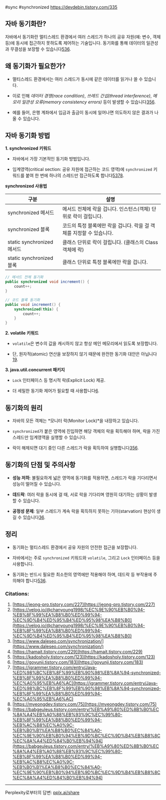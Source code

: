 #sync #synchronized
https://devdebin.tistory.com/335

## 자바 동기화란?

자바에서 동기화란 멀티스레드 환경에서 여러 스레드가 하나의 공유 자원(예: 변수, 객체 등)에 동시에 접근하지 못하도록 제어하는 기술입니다. 동기화를 통해 데이터의 일관성과 무결성을 보장할 수 있습니다[5](https://kadosholy.tistory.com/123)[3](https://www.daleseo.com/synchronization/)[6](https://goyunji.tistory.com/183).

## 왜 동기화가 필요한가?

- 멀티스레드 환경에서는 여러 스레드가 동시에 같은 데이터를 읽거나 쓸 수 있습니다.
    
- 이로 인해 _데이터 경쟁(race condition)_, _쓰레드 간섭(thread interference)_, _메모리 일관성 오류(memory consistency errors)_ 등이 발생할 수 있습니다[3](https://www.daleseo.com/synchronization/)[5](https://kadosholy.tistory.com/123)[6](https://goyunji.tistory.com/183).
    
- 예를 들어, 은행 계좌에서 입금과 출금이 동시에 일어나면 의도하지 않은 결과가 나올 수 있습니다.
## 자바 동기화 방법

**1. synchronized 키워드**

- 자바에서 가장 기본적인 동기화 방법입니다.
    
- 임계영역(critical section: 공유 자원에 접근하는 코드 영역)에 `synchronized` 키워드를 붙여 한 번에 하나의 스레드만 접근하도록 합니다[5](https://kadosholy.tistory.com/123)[3](https://www.daleseo.com/synchronization/)[7](https://jgrammer.tistory.com/entry/Java-%ED%98%BC%EB%8F%99%EB%90%98%EB%8A%94-synchronized-%EB%8F%99%EA%B8%B0%ED%99%94-%EC%A0%95%EB%A6%AC)[8](https://myeongdev.tistory.com/75).
    

**synchronized 사용법**

|구분|설명|
|---|---|
|synchronized 메서드|메서드 전체에 락을 겁니다. 인스턴스(객체) 단위로 락이 걸립니다.|
|synchronized 블록|코드의 특정 블록에만 락을 겁니다. 락을 걸 객체를 지정할 수 있습니다.|
|static synchronized 메서드|클래스 단위로 락이 걸립니다. (클래스의 Class 객체에 락)|
|static synchronized 블록|클래스 단위로 특정 블록에만 락을 겁니다.|

```java
// 메서드 전체 동기화
public synchronized void increment() {
    count++;
}

// 코드 블록 동기화
public void increment() {
    synchronized(this) {
        count++;
    }
}

```


**2. volatile 키워드**

- `volatile`은 변수의 값을 캐시하지 않고 항상 메인 메모리에서 읽도록 보장합니다.
    
- 단, 원자적(atomic) 연산을 보장하지 않기 때문에 완전한 동기화 대안은 아닙니다[1](https://jeong-pro.tistory.com/227)[9](https://babgeuleus.tistory.com/entry/%EB%A9%80%ED%8B%B0%EC%8A%A4%EB%A0%88%EB%93%9C%EC%99%80-%EB%8F%99%EA%B8%B0%ED%99%94-%EB%AC%B8%EC%A0%9C-%EB%B0%B1%EA%B8%B0%EC%84%A0-%EC%9E%90%EB%B0%94%EB%9D%BC%EC%9D%B4%EB%B8%8C%EC%8A%A4%ED%84%B0%EB%94%94).
    

**3. java.util.concurrent 패키지**

- `Lock` 인터페이스 등 명시적 락(Explicit Lock) 제공.
    
- 더 세밀한 동기화 제어가 필요할 때 사용합니다[6](https://goyunji.tistory.com/183).
    

## 동기화의 원리

- 자바의 모든 객체는 *모니터 락(Monitor Lock)*을 내장하고 있습니다.
    
- `synchronized`가 붙은 영역에 진입하면 해당 객체의 락을 획득해야 하며, 락을 가진 스레드만 임계영역을 실행할 수 있습니다.
    
- 락이 해제되면 대기 중인 다른 스레드가 락을 획득하여 실행합니다[3](https://www.daleseo.com/synchronization/)[5](https://kadosholy.tistory.com/123)[6](https://goyunji.tistory.com/183).
    

## 동기화의 단점 및 주의사항

- **성능 저하**: 불필요하게 넓은 영역에 동기화를 적용하면, 스레드가 락을 기다리면서 성능이 떨어질 수 있습니다.
    
- **데드락**: 여러 락을 동시에 걸 때, 서로 락을 기다리며 영원히 대기하는 상황이 발생할 수 있습니다.
    
- **공정성 문제**: 일부 스레드가 계속 락을 획득하지 못하는 기아(starvation) 현상이 생길 수 있습니다[3](https://www.daleseo.com/synchronization/)[6](https://goyunji.tistory.com/183).
    

## 정리

- 동기화는 멀티스레드 환경에서 공유 자원의 안전한 접근을 보장합니다.
    
- 자바에서는 주로 `synchronized` 키워드와 `volatile`, 그리고 `Lock` 인터페이스 등을 사용합니다.
    
- 동기화는 반드시 필요한 최소한의 영역에만 적용해야 하며, 데드락 등 부작용에 주의해야 합니다[5](https://kadosholy.tistory.com/123)[3](https://www.daleseo.com/synchronization/)[6](https://goyunji.tistory.com/183).
    

### Citations:

1. [https://jeong-pro.tistory.com/227](https://jeong-pro.tistory.com/227)
2. [https://velog.io/@chanyoung1998/%EC%9E%90%EB%B0%94-%EB%8F%99%EA%B8%B0%ED%99%94-%EC%9D%B4%ED%95%B4%ED%95%98%EA%B8%B0](https://velog.io/@chanyoung1998/%EC%9E%90%EB%B0%94-%EB%8F%99%EA%B8%B0%ED%99%94-%EC%9D%B4%ED%95%B4%ED%95%98%EA%B8%B0)
3. [https://www.daleseo.com/synchronization/](https://www.daleseo.com/synchronization/)
4. [https://hamait.tistory.com/229](https://hamait.tistory.com/229)
5. [https://kadosholy.tistory.com/123](https://kadosholy.tistory.com/123)
6. [https://goyunji.tistory.com/183](https://goyunji.tistory.com/183)
7. [https://jgrammer.tistory.com/entry/Java-%ED%98%BC%EB%8F%99%EB%90%98%EB%8A%94-synchronized-%EB%8F%99%EA%B8%B0%ED%99%94-%EC%A0%95%EB%A6%AC](https://jgrammer.tistory.com/entry/Java-%ED%98%BC%EB%8F%99%EB%90%98%EB%8A%94-synchronized-%EB%8F%99%EA%B8%B0%ED%99%94-%EC%A0%95%EB%A6%AC)
8. [https://myeongdev.tistory.com/75](https://myeongdev.tistory.com/75)
9. [https://babgeuleus.tistory.com/entry/%EB%A9%80%ED%8B%B0%EC%8A%A4%EB%A0%88%EB%93%9C%EC%99%80-%EB%8F%99%EA%B8%B0%ED%99%94-%EB%AC%B8%EC%A0%9C-%EB%B0%B1%EA%B8%B0%EC%84%A0-%EC%9E%90%EB%B0%94%EB%9D%BC%EC%9D%B4%EB%B8%8C%EC%8A%A4%ED%84%B0%EB%94%94](https://babgeuleus.tistory.com/entry/%EB%A9%80%ED%8B%B0%EC%8A%A4%EB%A0%88%EB%93%9C%EC%99%80-%EB%8F%99%EA%B8%B0%ED%99%94-%EB%AC%B8%EC%A0%9C-%EB%B0%B1%EA%B8%B0%EC%84%A0-%EC%9E%90%EB%B0%94%EB%9D%BC%EC%9D%B4%EB%B8%8C%EC%8A%A4%ED%84%B0%EB%94%94)

---

Perplexity로부터의 답변: [pplx.ai/share](https://www.perplexity.ai/search/pplx.ai/share)